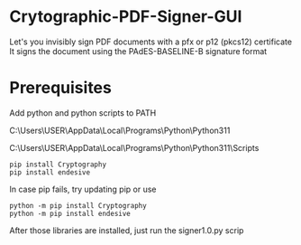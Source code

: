 # Crytographic-PDF-Signer-GUI

Let's you invisibly sign PDF documents with a pfx or p12 (pkcs12) certificate
It signs the document using the PAdES-BASELINE-B signature format

# Prerequisites

Add python and python scripts to PATH

C:\Users\USER\AppData\Local\Programs\Python\Python311

C:\Users\USER\AppData\Local\Programs\Python\Python311\Scripts


```
pip install Cryptography
pip install endesive
```

In case pip fails, try updating pip or use

```
python -m pip install Cryptography
python -m pip install endesive
```

After those libraries are installed, just run the signer1.0.py scrip
